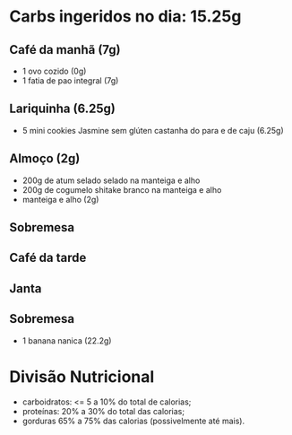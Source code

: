 # Carbs ingeridos no dia: 15.25g

## Café da manhã (7g)

- 1 ovo cozido (0g)
- 1 fatia de pao integral (7g)


## Lariquinha (6.25g)

- 5 mini cookies Jasmine sem glúten castanha do para e de caju (6.25g)

## Almoço (2g)

- 200g de atum selado selado na manteiga e alho
- 200g de cogumelo shitake branco na manteiga e alho
- manteiga e alho (2g)

## Sobremesa


## Café da tarde


## Janta



## Sobremesa

- 1 banana nanica (22.2g)


# Divisão Nutricional

- carboidratos: <= 5 a 10% do total de calorias;
- proteínas: 20% a 30% do total das calorias;
- gorduras 65% a 75% das calorias (possivelmente até mais).